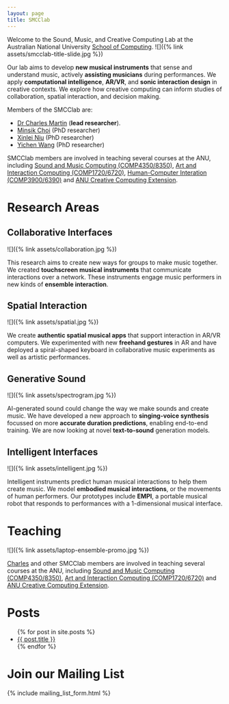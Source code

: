 ```yaml
---
layout: page
title: SMCClab
---
```


Welcome to the Sound, Music, and Creative Computing Lab at the Australian National University [School of Computing](https://comp.anu.edu.au).
![]({% link assets/smcclab-title-slide.jpg %})

Our lab aims to develop **new musical instruments** that sense and understand music, actively **assisting musicians** during performances. We apply **computational intelligence**, **AR/VR**, and **sonic interaction design** in creative contexts. We explore how creative computing can inform studies of collaboration, spatial interaction, and decision making.

Members of the SMCClab are:

- [Dr Charles Martin](https://charlesmartin.au) (**lead researcher**).
- [Minsik Choi](https://yorkcla.github.io) (PhD researcher)
- [Xinlei Niu](https://www.linkedin.com/in/xinlei-niu-544ab6216/) (PhD researcher)
- [Yichen Wang](https://yichenwangs.github.io) (PhD researcher)

SMCClab members are involved in teaching several courses at the ANU, including [Sound and Music Computing (COMP4350/8350)](https://comp.anu.edu.au/courses/comp4350), [Art and Interaction Computing (COMP1720/6720)](https://comp.anu.edu.au/courses/comp1720), [Human-Computer Interation (COMP3900/6390)](https://programsandcourses.anu.edu.au/course/comp3900) and [ANU Creative Computing Extension](https://comp.anu.edu.au/courses/extn1019/).

# Research Areas

## Collaborative Interfaces

![]({% link assets/collaboration.jpg %})

This research aims to create new ways for groups to make music together. We created **touchscreen musical instruments** that communicate interactions over a network.  These instruments engage music performers in new kinds of **ensemble interaction**. 

## Spatial Interaction

![]({% link assets/spatial.jpg %})

We create **authentic spatial musical apps** that support interaction in AR/VR computers. We experimented with new **freehand gestures** in AR and have deployed a spiral-shaped keyboard in collaborative music experiments as well as artistic performances.

## Generative Sound

![]({% link assets/spectrogram.jpg %})

AI-generated sound could change the way we make sounds and create music. We have developed a new approach to **singing-voice synthesis** focussed on more **accurate duration predictions**, enabling end-to-end training. We are now looking at novel **text-to-sound** generation models.

## Intelligent Interfaces

![]({% link assets/intelligent.jpg %})

Intelligent instruments predict human musical interactions to help them create music. We model **embodied musical interactions**, or the movements of human performers. Our prototypes include **EMPI**, a portable musical robot that responds to performances with a 1-dimensional musical interface.

# Teaching

![]({% link assets/laptop-ensemble-promo.jpg %})

[Charles](https://charlesmartin.au) and other SMCClab members are involved in teaching several courses at the ANU, including [Sound and Music Computing (COMP4350/8350)](https://comp.anu.edu.au/courses/laptop-ensemble), [Art and Interaction Computing (COMP1720/6720)](https://comp.anu.edu.au/courses/comp1720) and [ANU Creative Computing Extension](https://comp.anu.edu.au/courses/extn1019/).

# Posts

<ul>
  {% for post in site.posts %}
    <li>
      <a href="{{ post.url }}">{{ post.title }}</a>
    </li>
  {% endfor %}
</ul>

# Join our Mailing List

{% include mailing_list_form.html %}

